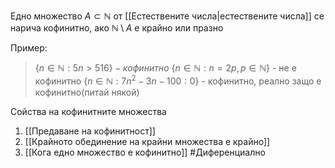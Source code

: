 Едно множество $A\subset\mathbb{N}$ от  [[Естествените числа|естествените числа]] се нарича кофинитно, ако $\mathbb{N}\setminus A$ е крайно или празно

Пример:
> $\{n\in\mathbb{N}:5n>516\} - кофинитно$
> $\{n\in\mathbb{N}:n=2p,p\in\mathbb{N}\}$ - не е кофинитно
> $\{n\in\mathbb{N}:7n^2-3n-100:0\}$ - кофинитно, реално защо е кофинитно(питай някой)

Сойства на кофинитните множества
1. [[Предаване на кофинитност]]
2. [[Крайното обединение на крайни множества е крайно]]
3. [[Кога едно множество е кофинитно]]
#Диференциално